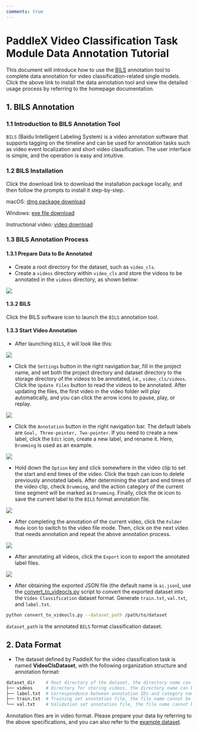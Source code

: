 ```yaml
---
comments: true
---
```


# PaddleX Video Classification Task Module Data Annotation Tutorial

This document will introduce how to use the [BILS](https://github.com/PaddlePaddle/PaddleVideo/blob/develop/docs/zh-CN/annotation_tools.md) annotation tool to complete data annotation for video classification-related single models.
Click the above link to install the data annotation tool and view the detailed usage process by referring to the homepage documentation.

## 1. BILS Annotation
### 1.1 Introduction to BILS Annotation Tool
`BILS` (Baidu Intelligent Labeling System) is a video annotation software that supports tagging on the timeline and can be used for annotation tasks such as video event localization and short video classification. The user interface is simple, and the operation is easy and intuitive.
### 1.2 BILS Installation
Click the download link to download the installation package locally, and then follow the prompts to install it step-by-step.

macOS: [dmg package download](https://videotag.bj.bcebos.com/Annotation-tools/4.11-EIVideo-0.0.0.dmg)

Windows: [exe file download](https://videotag.bj.bcebos.com/Annotation-tools/EIVideo-Setup-0.0.0.exe)

Instructional video: [video download](https://videotag.bj.bcebos.com/Annotation-tools/4.11-%E4%BA%A7%E5%93%81%E8%AF%B4%E6%98%8E.mp4)
### 1.3 BILS Annotation Process
#### 1.3.1 Prepare Data to Be Annotated
* Create a root directory for the dataset, such as `video_cls`.
* Create a `videos` directory within `video_cls` and store the videos to be annotated in the `videos` directory, as shown below:

<img src="https://raw.githubusercontent.com/cuicheng01/PaddleX_doc_images/main/images/data_prepare/video_classification/01.png">

#### 1.3.2 BILS
Click the BILS software icon to launch the `BILS` annotation tool.

#### 1.3.3 Start Video Annotation
* After launching `BILS`, it will look like this:

<img src="https://raw.githubusercontent.com/cuicheng01/PaddleX_doc_images/main/images/data_prepare/video_classification/02.png">

* Click the `Settings` button in the right navigation bar, fill in the project name, and set both the project directory and dataset directory to the storage directory of the videos to be annotated, i.e., `video_cls/videos`. Click the `Update Files` button to read the videos to be annotated. After updating the files, the first video in the video folder will play automatically, and you can click the arrow icons to pause, play, or replay.

<img src="https://raw.githubusercontent.com/cuicheng01/PaddleX_doc_images/main/images/data_prepare/video_classification/03.png">

* Click the `Annotation` button in the right navigation bar. The default labels are `Goal, Three-pointer, Two-pointer`. If you need to create a new label, click the `Edit` icon, create a new label, and rename it. Here, `Drumming` is used as an example.

<img src="https://raw.githubusercontent.com/cuicheng01/PaddleX_doc_images/main/images/data_prepare/video_classification/04.png">

* Hold down the `Option` key and click somewhere in the video clip to set the start and end times of the video. Click the trash can icon to delete previously annotated labels. After determining the start and end times of the video clip, check `Drumming`, and the action category of the current time segment will be marked as `Drumming`. Finally, click the `OK` icon to save the current label to the `BILS` format annotation file.

<img src="https://raw.githubusercontent.com/cuicheng01/PaddleX_doc_images/main/images/data_prepare/video_classification/05.png">

* After completing the annotation of the current video, click the `Folder Mode` icon to switch to the video file mode. Then, click on the next video that needs annotation and repeat the above annotation process.

<img src="https://raw.githubusercontent.com/cuicheng01/PaddleX_doc_images/main/images/data_prepare/video_classification/06.png">

* After annotating all videos, click the `Export` icon to export the annotated label files.

<img src="https://raw.githubusercontent.com/cuicheng01/PaddleX_doc_images/main/images/data_prepare/video_classification/07.png">

* After obtaining the exported JSON file (the default name is `ai.json`), use the [convert_to_videocls.py](https://paddle-model-ecology.bj.bcebos.com/paddlex/PaddleX3.0/doc_images/applications/video_classification_dataset_prepare/convert_to_videocls.py) script to convert the exported dataset into the `Video Classification` dataset format. Generate `train.txt`, `val.txt`, and `label.txt`.

```bash
python convert_to_videocls.py --dataset_path /path/to/dataset
```
`dataset_path` is the annotated `BILS` format classification dataset.

## 2. Data Format
* The dataset defined by PaddleX for the video classification task is named **VideoClsDataset**, with the following organization structure and annotation format:

```bash
dataset_dir    # Root directory of the dataset, the directory name can be changed
├── videos     # Directory for storing videos, the directory name can be changed, but note the correspondence with the content of train.txt and val.txt
├── label.txt  # Correspondence between annotation IDs and category names, the file name cannot be changed. Each line gives the category ID and category name, for example: 0 abseiling
├── train.txt  # Training set annotation file, the file name cannot be changed. Each line gives the video path and video category ID, separated by a space, for example: videos/Qbo_tnzfjOY.mp4 2
└── val.txt    # Validation set annotation file, the file name cannot be changed. Each line gives the video path and video category ID, separated by a space, for example: videos/3caPS4FHFF8.mp4 0
```

Annotation files are in video format. Please prepare your data by referring to the above specifications, and you can also refer to the [example dataset](https://paddle-model-ecology.bj.bcebos.com/paddlex/data/k400_examples.tar).
